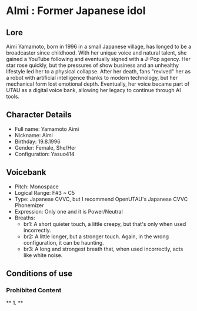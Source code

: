 # AImi : Former Japanese idol
## Lore
Aimi Yamamoto, born in 1996 in a small Japanese village, has longed to be a broadcaster since childhood.
With her unique voice and natural talent, she gained a YouTube following and eventually signed with a J-Pop agency.
Her star rose quickly, but the pressures of show business and an unhealthy lifestyle led her to a physical collapse.
After her death, fans "revived" her as a robot with artificial intelligence thanks to modern technology,
but her mechanical form lost emotional depth. Eventually, her voice became part of UTAU as a digital voice bank,
allowing her legacy to continue through AI tools.

## Character Details
- Full name: Yamamoto Aimi
- Nickname: Aimi
- Birthday: 19.8.1996
- Gender: Female, She/Her
- Configuration: Yasuo414

## Voicebank
- Pitch: Monospace
- Logical Range: F#3 ~ C5
- Type: Japanese CVVC, but I recommend OpenUTAU's Japanese CVVC Phonemizer
- Expression: Only one and it is Power/Neutral
- Breaths:
  - br1: A short quieter touch, a little creepy, but that's only when used incorrectly.
  - br2: A little longer, but a stronger touch. Again, in the wrong configuration, it can be haunting.
  - br3: A long and strongest breath that, when used incorrectly, acts like white noise.

## Conditions of use
### Prohibited Content
**
1.
**

